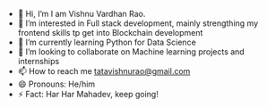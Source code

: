 - 👋 Hi, I’m I am Vishnu Vardhan Rao.
- 👀 I’m interested in Full stack development, mainly strengthing my frontend skills tp get into Blockchain development
- 🌱 I’m currently learning Python for Data Science
- 💞️ I’m looking to collaborate on Machine learning projects and internships
- 📫 How to reach me tatavishnurao@gmail.com
- 😄 Pronouns: He/him
- ⚡ Fact: Har Har Mahadev, keep going! 

<!---
deathlyhunt117/deathlyhunt117 is a ✨ special ✨ repository because its `README.md` (this file) appears on your GitHub profile.
You can click the Preview link to take a look at your changes.
--->
